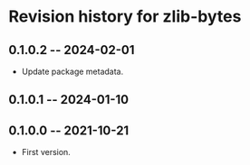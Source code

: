 # Revision history for zlib-bytes

## 0.1.0.2 -- 2024-02-01

* Update package metadata.

## 0.1.0.1 -- 2024-01-10

## 0.1.0.0 -- 2021-10-21

* First version.
